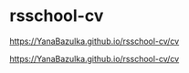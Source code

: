 # rsschool-cv

https://YanaBazulka.github.io/rsschool-cv/cv

https://YanaBazulka.github.io/rsschool-cv/cv
